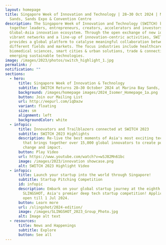 ```yaml
---
layout: homepage
title: Singapore Week of Innovation and Technology | 28–30 Oct 2024 | Marina Bay
  Sands, Sands Expo & Convention Centre
description: The Singapore Week of Innovation and Technology (SWITCH) brings
  together leaders, entrepreneurs, creators, accelerators and investors from the
  Global-Asia innovation ecosystem. Through the open exchange of new ideas,
  vibrant networks and a line-up of innovation-centric activities, SWITCH
  provides a global platform to catalyse meaningful collaboration between
  different fields and markets. The focus industries include healthcare &
  biomedical sciences, smart cities & urban solutions, trade & connectivity, and
  emerging sustainable technologies.
image: /images/2023/photos/switch_highlight_1.jpg
permalink: /
notification: ""
sections:
  - hero:
      title: Singapore Week of Innovation & Technology
      subtitle: SWITCH Returns 28–30 October 2024 at Marina Bay Sands, Singapore!
      background: /images/homepage images/2024_Isomer_Homepage_1a.png
      button: Join our Mailing List
      url: http://eepurl.com/iqDazw
      variant: floating
      size: sm
      alignment: left
      backgroundColor: white
  - infopic:
      title: Innovators and Trailblazers connected at SWITCH 2023
      subtitle: SWITCH 2023 Highlights
      description: Re-live the best moments of Asia's most exciting tech startup event
        that brings together over 15,000 global innovators to create positive
        change and impact.
      button: Play Video
      url: https://www.youtube.com/watch?v=wSJ82Mn61bc
      image: /images/2023/innovation showcase.png
      alt: SWITCH 2023 Highlight Video
  - infopic:
      title: Launch your startup into the world through Singapore!
      subtitle: Startup Pitching Competition
      id: infopic
      description: Embark on your global startup journey at the eighth edition of
        SLINGSHOT, Asia's premier deep tech startup competition! Application is
        open till 1 Jul 2024.
      button: Learn more
      url: /slingshot/2024-edition/
      image: /images/SLINGSHOT_2023_Group_Photo.jpg
      alt: Image alt text
  - resources:
      title: News and Happenings
      subtitle: Explore
      button: See all
---
```

